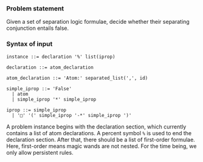 ### Problem statement

Given a set of separation logic formulae, decide whether their separating conjunction entails false.

### Syntax of input

```
instance ::= declaration '%' list(iprop)

declaration ::= atom_declaration

atom_declaration ::= 'Atom:' separated_list(',', id)

simple_iprop ::= 'False'
  | atom
  | simple_iprop '*' simple_iprop

iprop ::= simple_iprop
  | '□' '(' simple_iprop '-*' simple_iprop ')'

```

A problem instance begins with the declaration section, which currently contains a list of atom declarations. A percent symbol `%` is used to end the declaration section. After that, there should be a list of first-order formulae. Here, first-order means magic wands are not nested. For the time being, we only allow persistent rules.
